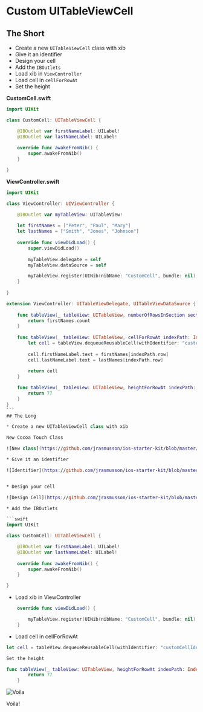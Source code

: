 # Custom UITableViewCell

## The Short

* Create a new `UITableViewCell` class with xib
* Give it an identifier
* Design your cell
* Add the `IBOutlets`
* Load xib in `ViewController`
* Load cell in `cellForRowAt`
* Set the height

**CustomCell.swift**

```swift
import UIKit

class CustomCell: UITableViewCell {

    @IBOutlet var firstNameLabel: UILabel!
    @IBOutlet var lastNameLabel: UILabel!
    
    override func awakeFromNib() {
        super.awakeFromNib()
    }

}
```

**ViewController.swift**

```swift
import UIKit

class ViewController: UIViewController {

    @IBOutlet var myTableView: UITableView!
    
    let firstNames = ["Peter", "Paul", "Mary"]
    let lastNames = ["Smith", "Jones", "Johnson"]
    
    override func viewDidLoad() {
        super.viewDidLoad()
        
        myTableView.delegate = self
        myTableView.dataSource = self

        myTableView.register(UINib(nibName: "CustomCell", bundle: nil), forCellReuseIdentifier: "customCellIdentifier")
    }
    
}

extension ViewController: UITableViewDelegate, UITableViewDataSource {
    
    func tableView(_ tableView: UITableView, numberOfRowsInSection section: Int) -> Int {
        return firstNames.count
    }
    
    func tableView(_ tableView: UITableView, cellForRowAt indexPath: IndexPath) -> UITableViewCell {
        let cell = tableView.dequeueReusableCell(withIdentifier: "customCellIdentifier", for: indexPath) as! CustomCell
        
        cell.firstNameLabel.text = firstNames[indexPath.row]
        cell.lastNameLabel.text = lastNames[indexPath.row]
        
        return cell
    }

    func tableView(_ tableView: UITableView, heightForRowAt indexPath: IndexPath) -> CGFloat {
        return 77
    }
}
```
## The Long

* Create a new UITableViewCell class with xib

New Cocoa Touch Class

![New class](https://github.com/jrasmusson/ios-starter-kit/blob/master/swift/basics/UITableViewCell/custom/newclass.png)

* Give it an identifier

![Identifier](https://github.com/jrasmusson/ios-starter-kit/blob/master/swift/basics/UITableViewCell/custom/identifier.png)


* Design your cell

![Design Cell](https://github.com/jrasmusson/ios-starter-kit/blob/master/swift/basics/UITableViewCell/custom/identifier.png)

* Add the IBOutlets

```swift
import UIKit

class CustomCell: UITableViewCell {

    @IBOutlet var firstNameLabel: UILabel!
    @IBOutlet var lastNameLabel: UILabel!
    
    override func awakeFromNib() {
        super.awakeFromNib()
    }

}
```

* Load xib in ViewController

```swift
    override func viewDidLoad() {

        myTableView.register(UINib(nibName: "CustomCell", bundle: nil), forCellReuseIdentifier: "customCellIdentifier")
    }
```

* Load cell in cellForRowAt

```swift
let cell = tableView.dequeueReusableCell(withIdentifier: "customCellIdentifier", for: indexPath) as! CustomCell

Set the height

func tableView(_ tableView: UITableView, heightForRowAt indexPath: IndexPath) -> CGFloat {
        return 77
    }
```

![Voila](https://github.com/jrasmusson/ios-starter-kit/blob/master/swift/basics/UITableViewCell/custom/volia.png)

Voila!


